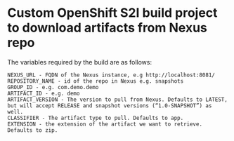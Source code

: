 # Custom OpenShift S2I build project to download artifacts from Nexus repo

The variables required by the build are as follows:

    NEXUS_URL - FQDN of the Nexus instance, e.g http://localhost:8081/
    REPOSITORY_NAME - id of the repo in Nexus e.g. snapshots
    GROUP_ID - e.g. com.demo.demo
    ARTIFACT_ID - e.g. demo
    ARTIFACT_VERSION - The version to pull from Nexus. Defaults to LATEST, but will accept RELEASE and snapshot versions (“1.0-SNAPSHOT”) as well.
    CLASSIFIER - The artifact type to pull. Defaults to app.
    EXTENSION - the extension of the artifact we want to retrieve. Defaults to zip.

